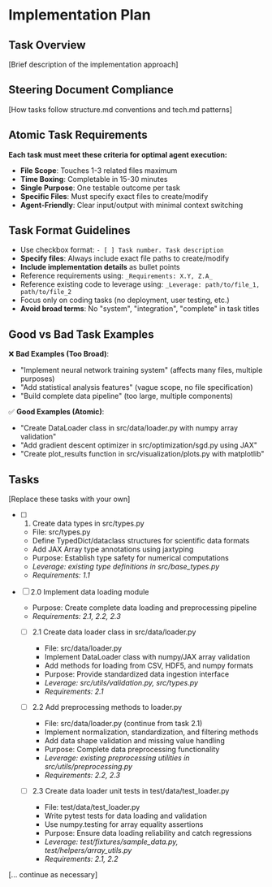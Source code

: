 # Implementation Plan

## Task Overview
[Brief description of the implementation approach]

## Steering Document Compliance
[How tasks follow structure.md conventions and tech.md patterns]

## Atomic Task Requirements
**Each task must meet these criteria for optimal agent execution:**
- **File Scope**: Touches 1-3 related files maximum
- **Time Boxing**: Completable in 15-30 minutes
- **Single Purpose**: One testable outcome per task
- **Specific Files**: Must specify exact files to create/modify
- **Agent-Friendly**: Clear input/output with minimal context switching

## Task Format Guidelines
- Use checkbox format: `- [ ] Task number. Task description`
- **Specify files**: Always include exact file paths to create/modify
- **Include implementation details** as bullet points
- Reference requirements using: `_Requirements: X.Y, Z.A_`
- Reference existing code to leverage using: `_Leverage: path/to/file_1, path/to/file_2`
- Focus only on coding tasks (no deployment, user testing, etc.)
- **Avoid broad terms**: No "system", "integration", "complete" in task titles

## Good vs Bad Task Examples
❌ **Bad Examples (Too Broad)**:
- "Implement neural network training system" (affects many files, multiple purposes)
- "Add statistical analysis features" (vague scope, no file specification)
- "Build complete data pipeline" (too large, multiple components)

✅ **Good Examples (Atomic)**:
- "Create DataLoader class in src/data/loader.py with numpy array validation"
- "Add gradient descent optimizer in src/optimization/sgd.py using JAX"
- "Create plot_results function in src/visualization/plots.py with matplotlib"

## Tasks

[Replace these tasks with your own]

- [ ] 1. Create data types in src/types.py
  - File: src/types.py
  - Define TypedDict/dataclass structures for scientific data formats
  - Add JAX Array type annotations using jaxtyping
  - Purpose: Establish type safety for numerical computations
  - _Leverage: existing type definitions in src/base_types.py_
  - _Requirements: 1.1_

- [ ] 2.0 Implement data loading module
  - Purpose: Create complete data loading and preprocessing pipeline
  - _Requirements: 2.1, 2.2, 2.3_

  - [ ] 2.1 Create data loader class in src/data/loader.py
    - File: src/data/loader.py
    - Implement DataLoader class with numpy/JAX array validation
    - Add methods for loading from CSV, HDF5, and numpy formats
    - Purpose: Provide standardized data ingestion interface
    - _Leverage: src/utils/validation.py, src/types.py_
    - _Requirements: 2.1_

  - [ ] 2.2 Add preprocessing methods to loader.py
    - File: src/data/loader.py (continue from task 2.1)
    - Implement normalization, standardization, and filtering methods
    - Add data shape validation and missing value handling
    - Purpose: Complete data preprocessing functionality
    - _Leverage: existing preprocessing utilities in src/utils/preprocessing.py_
    - _Requirements: 2.2, 2.3_

  - [ ] 2.3 Create data loader unit tests in test/data/test_loader.py
    - File: test/data/test_loader.py
    - Write pytest tests for data loading and validation
    - Use numpy.testing for array equality assertions
    - Purpose: Ensure data loading reliability and catch regressions
    - _Leverage: test/fixtures/sample_data.py, test/helpers/array_utils.py_
    - _Requirements: 2.1, 2.2_

[... continue as necessary]
